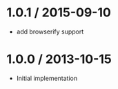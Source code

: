 
1.0.1 / 2015-09-10
==================

 * add browserify support

1.0.0 / 2013-10-15 
==================

 * Initial implementation
